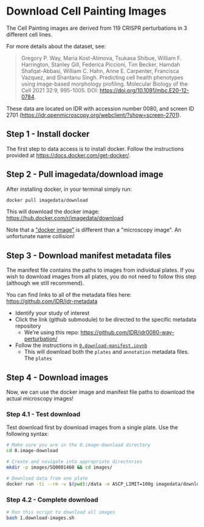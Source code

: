 # Download Cell Painting Images

The Cell Painting images are derived from 119 CRISPR perturbations in 3 different cell lines.

For more details about the dataset, see:

> Gregory P. Way, Maria Kost-Alimova, Tsukasa Shibue, William F. Harrington, Stanley Gill, Federica Piccioni, Tim Becker, Hamdah Shafqat-Abbasi, William C. Hahn, Anne E. Carpenter, Francisca Vazquez, and Shantanu Singh.
> Predicting cell health phenotypes using image-based morphology profiling.
> Molecular Biology of the Cell 2021 32:9, 995-1005. DOI: https://doi.org/10.1091/mbc.E20-12-0784.

These data are located on IDR with accession number 0080, and screen ID 2701 (https://idr.openmicroscopy.org/webclient/?show=screen-2701).

## Step 1 - Install docker

The first step to data access is to install docker.
Follow the instructions provided at https://docs.docker.com/get-docker/.

## Step 2 - Pull imagedata/download image

After installing docker, in your terminal simply run:

```bash
docker pull imagedata/download
```

This will download the docker image: https://hub.docker.com/r/imagedata/download

Note that a ["docker image"](https://docs.docker.com/get-started/overview/) is different than a "microscopy image".
An unfortunate name collision!

## Step 3 - Download manifest metadata files

The manifest file contains the paths to images from individual plates.
If you wish to download images from all plates, you do not need to follow this step (although we still recommend).

You can find links to all of the metadata files here: https://github.com/IDR/idr-metadata

- Identify your study of interest
- Click the link (github submodule) to be directed to the specific metadata repository
    - We're using this repo: https://github.com/IDR/idr0080-way-perturbation/
- Follow the instructions in [`0.download-manifest.ipynb`](0.download-manifest.ipynb)
    - This will download both the `plates` and `annotation` metadata files. The `plates`

## Step 4 - Download images

Now, we can use the docker image and manifest file paths to download the actual microscopy images!

### Step 4.1 - Test download

Test download first by download images from a single plate.
Use the following syntax:

```bash
# Make sure you are in the 0.image-download directory
cd 0.image-download

# Create and navigate into appropriate directories
mkdir -p images/SQ0001460 && cd images/

# Download data from one plate
docker run -ti --rm -v $(pwd):/data -e ASCP_LIMIT=100g imagedata/download idr0080 20200923-illumcorrected/SQ00014610 /data
```

### Step 4.2 - Complete download

```bash
# Run this script to download all images
bash 1.download-images.sh
```
